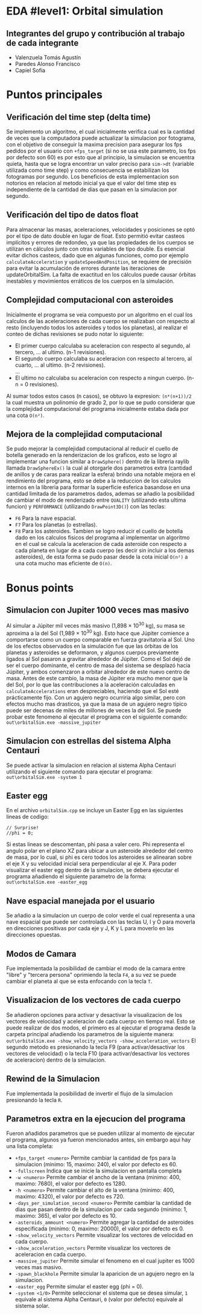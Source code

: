 # EDA #level1: Orbital simulation

## Integrantes del grupo y contribución al trabajo de cada integrante

* Valenzuela Tomás Agustín 
* Paredes Alonso Francisco 
* Capiel Sofia 

# Puntos principales

## Verificación del time step (delta time)

Se implemento un algoritmo, el cual inicialmente verifica cual es la cantidad de veces que la computadora puede actualizar la simulacion por fotograma, con el objetivo de conseguir la maxima precision para asegurar los fps pedidos por el usuario con `+fps_target` (si no se usa este parametro, los fps por defecto son 60) es por esto que al principio, la simulacion se encuentra quieta, hasta que se logra encontrar un valor preciso para `sim->dt` (variable utilizada como time step) y como consecuencia se estabilizan los fotogramas por segundo. Los beneficios de esta implementacion son notorios en relacion al metodo inicial ya que el valor del time step es independiente de la cantidad de dias que pasan en la simulacion por segundo.

## Verificación del tipo de datos float

Para almacenar las masas, aceleraciones, velocidades y posiciones se optó por el tipo de dato double en lugar de float. Esto permitió evitar casteos implícitos y errores de redondeo, ya que las propiedades de los cuerpos se utilizan en cálculos junto con otras variables de tipo double. Es esencial evitar dichos casteos, dado que en algunas funciones, como por ejemplo `calculateAcceleration` y `updateSpeedAndPosition`, se requiere de precisión para evitar la acumulación de errores durante las iteraciones de updateOrbitalSim. La falta de exactitud en los cálculos puede causar órbitas inestables y movimientos erráticos de los cuerpos en la simulación.

## Complejidad computacional con asteroides

Inicialmente el programa se veia compuesto por un algoritmo en el cual los calculos de las aceleraciones de cada cuerpo se realizaban con respecto al resto (incluyendo todos los asteroides y todos los planetas), al realizar el conteo de dichas revisiones se pudo notar lo siguiente:
- El primer cuerpo calculaba su aceleracion con respecto al segundo, al tercero, ... al ultimo. (n-1 revisiones).
- El segundo cuerpo calculaba su aceleracion con respecto al tercero, al cuarto, ... al ultimo. (n-2 revisiones).<br>
...
- El ultimo no calculaba su aceleracion con respecto a ningun cuerpo. (n-n = 0 revisiones).

Al sumar todos estos casos (n casos), se obtuvo la expresion: `(n*(n+1))/2` la cual muestra un polinomio de grado 2, por lo que se pudo considerar que la complejidad computacional del programa inicialmente estaba dada por una cota `O(n²)`.

## Mejora de la complejidad computacional

Se pudo mejorar la complejidad computacional al reducir el cuello de botella generado en la renderizacion de los graficos, esto se logro al implementar una funcion similar a `DrawSphere()` dentro de la libreria raylib llamada `DrawSphereEx()` la cual al otorgarle dos parametros extra (cantidad de anillos y de caras para realizar la esfera) brindo una notable mejora en el rendimiento del programa, esto se debe a la reduccion de los calculos internos en la libreria para formar la superficie esferica basandose en una cantidad limitada de los parametros dados, ademas se añadio la posibilidad de cambiar el modo de renderizado entre `QUALITY` (utilizando esta ultima funcion) y `PERFORMANCE` (utilizando `DrawPoint3D()`) con las teclas:
- `F6` Para la nave espacial.
- `F7` Para los planetas (o estrellas).
- `F8` Para los asteroides.
Tambien se logro reducir el cuello de botella dado en los calculos fisicos del programa al implementar un algoritmo en el cual se calcula la aceleracion de cada asteroide con respecto a cada planeta en lugar de a cada cuerpo (es decir sin incluir a los demas asteroides), de esta forma se pudo pasar desde la cota inicial `O(n²)` a una cota mucho mas eficiente de `O(n)`.

# Bonus points

## Simulacion con Jupiter 1000 veces mas masivo

Al simular a Júpiter mil veces más masivo (1,898 × 10<sup>30</sup> kg), su masa se aproxima a la del Sol (1,989 × 10<sup>30</sup> kg). Esto hace que Júpiter comience a comportarse como un cuerpo comparable en fuerza gravitatoria al Sol. Uno de los efectos observados en la simulación fue que las órbitas de los planetas y asteroides se deformaron, y algunos cuerpos previamente ligados al Sol pasaron a gravitar alrededor de Júpiter. Como el Sol dejó de ser el cuerpo dominante, el centro de masa del sistema se desplazó hacia Júpiter, y ambos comenzaron a orbitar alrededor de este nuevo centro de masa. Antes de este cambio, la masa de Júpiter era mucho menor que la del Sol, por lo que las contribuciones a la aceleración calculadas en `calculateAccelerations` eran despreciables, haciendo que el Sol esté prácticamente fijo.
Con un agujero negro ocurriria algo similar, pero con efectos mucho mas drasticos, ya que la masa de un agujero negro típico puede ser decenas de miles de millones de veces la del Sol.
Se puede probar este fenomeno al ejecutar el programa con el siguiente comando:
`out\orbitalSim.exe -massive_jupiter`

## Simulacion con estrellas del sistema Alpha Centauri

Se puede activar la simulacion en relacion al sistema Alpha Centauri utilizando el siguiente comando para ejecutar el programa:
`out\orbitalSim.exe -system 1`

## Easter egg

En el archivo `orbitalSim.cpp` se incluye un Easter Egg en las siguientes lineas de codigo:
```
// Surprise!
//phi = 0;
```
Si estas lineas se descomentan, phi pasa a valer cero. Phi representa el angulo polar en el plano XZ para ubicar a un asteroide alrededor del centro de masa, por lo cual, si phi es cero todos los asteroides se alinearan sobre el eje X y su velocidad inicial sera perpendicular al eje X.
Para poder visualizar el easter egg dentro de la simulacion, se debera ejecutar el programa añadiendo el siguiente parametro de la forma:
`out\orbitalSim.exe -easter_egg`

## Nave espacial manejada por el usuario

Se añadio a la simulacion un cuerpo de color verde el cual representa a una nave espacial que puede ser controlada con las teclas U, I y O para moverla en direcciones positivas por cada eje y J, K y L para moverlo en las direcciones opuestas.

## Modos de Camara

Fue implementada la posibilidad de cambiar el modo de la camara entre "libre" y "tercera persona" oprimiendo la tecla `F4`, a su vez se puede cambiar el planeta al que se esta enfocando con la tecla `T`.

## Visualizacion de los vectores de cada cuerpo

Se añadieron opciones para activar y desactivar la visualizacion de los vectores de velocidad y aceleracion de cada cuerpo en tiempo real. Esto se puede realizar de dos modos, el primero es al ejecutar el programa desde la carpeta principal añadiendo los parametros de la siguiente manera: 
`out\orbitalSim.exe -show_velocity_vectors -show_acceleration_vectors`
El segundo metodo es presionando la tecla F9 (para activar/desactivar los vectores de velocidad) o la tecla F10 (para activar/desactivar los vectores de aceleracion) dentro de la simulacion.

## Rewind de la Simulacion

Fue implementada la posibilidad de invertir el flujo de la simulacion presionando la tecla `R`.

## Parametros extra en la ejecucion del programa

Fueron añadidos parametros que se pueden utilizar al momento de ejecutar el programa, algunos ya fueron mencionados antes, sin embargo aqui hay una lista completa:
- `+fps_target <numero>` Permite cambiar la cantidad de fps para la simulacion (minimo: 15, maximo: 240), el valor por defecto es 60.
- `-fullscreen` Indica que se inicie la simulacion en pantalla completa
- `-w <numero>` Permite cambiar el ancho de la ventana (minimo: 400, maximo: 7680), el valor por defecto es 1280.
- `-h <numero>` Permite cambiar el alto de la ventana (minimo: 400, maximo: 4320), el valor por defecto es 720.
- `-days_per_simulation_second <numero>` Permite cambiar la cantidad de dias que pasan dentro de la simulacion por cada segundo (minimo: 1, maximo: 365), el valor por defecto es 10.
- `-asteroids_ammount <numero>` Permite agregar la cantidad de asteroides especificada (minimo: 0, maximo: 20000), el valor por defecto es 0.
- `-show_velocity_vectors` Permite visualizar los vectores de velocidad en cada cuerpo.
- `-show_acceleration_vectors` Permite visualizar los vectores de aceleracion en cada cuerpo.
- `-massive_jupiter` Permite simular el fenomeno en el cual jupiter es 1000 veces mas masivo.
- `-spawn_blackhole` Permite simular la aparicion de un agujero negro en la simulacion.
- `-easter_egg` Permite simular el easter egg (phi = 0).
- `-system <1/0>` Permite seleccionar el sistema que se desea simular, `1` equivale al sistema Alpha Centauri, `0` (valor por defecto) equivale al sistema solar.
